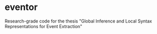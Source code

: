 # eventor
Research-grade code for the thesis "Global Inference and Local Syntax Representations for Event Extraction"
